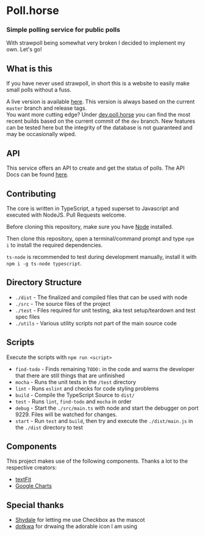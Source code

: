 # Poll.horse
### Simple polling service for public polls
With strawpoll being somewhat very broken I decided to implement my own. Let's go!

## What is this
If you have never used strawpoll, in short this is a website to easily make small polls without a fuss.

A live version is available [here](https://poll.horse/). This version is always based on the current `master` branch and release tags.<br>
You want more cutting edge? Under [dev.poll.horse](https://dev.poll.horse/) you can find the most recent builds based on the current commit of the `dev` branch. New features can be tested here but the integrity of the database is not guaranteed and may be occasionally wiped.

## API
This service offers an API to create and get the status of polls. The API Docs can be found [here](API.md).

## Contributing
The core is written in TypeScript, a typed superset to Javascript and executed with NodeJS. Pull Requests welcome.

Before cloning this repository, make sure you have [Node](https://www.nodejs.org/) installed.

Then clone this repository, open a terminal/command prompt and type `npm i` to install the required dependencies.

`ts-node` is recommended to test during development manually, install it with `npm i -g ts-node typescript`.

## Directory Structure
- `./dist` - The finalized and compiled files that can be used with node
- `./src` - The source files of the project
- `./test` - Files required for unit testing, aka test setup/teardown and test spec files
- `./utils` - Various utility scripts not part of the main source code

## Scripts
Execute the scripts with `npm run <script>`

- `find-todo` - Finds remaining `TODO:` in the code and warns the developer that there are still things that are unfinished
- `mocha` - Runs the unit tests in the `/test` directory
- `lint` - Runs `eslint` and checks for code styling problems
- `build` - Compile the TypeScript Source to `dist/`
- `test` - Runs `lint`, `find-todo` and `mocha` in order
- `debug` - Start the `./src/main.ts` with node and start the debugger on port 9229. Files will be watched for changes.
- `start` - Run `test` and `build`, then try and execute the `./dist/main.js` in the `./dist` directory to test

## Components
This project makes use of the following components. Thanks a lot to the respective creators:

- [textFit](https://github.com/STRML/textFit)
- [Google Charts](https://developers.google.com/chart)

## Special thanks
- [Shydale](https://twitter.com/fshydale) for letting me use Checkbox as the mascot
- [dotkwa](https://twitter.com/dotkwa) for drwaing the adorable icon I am using
